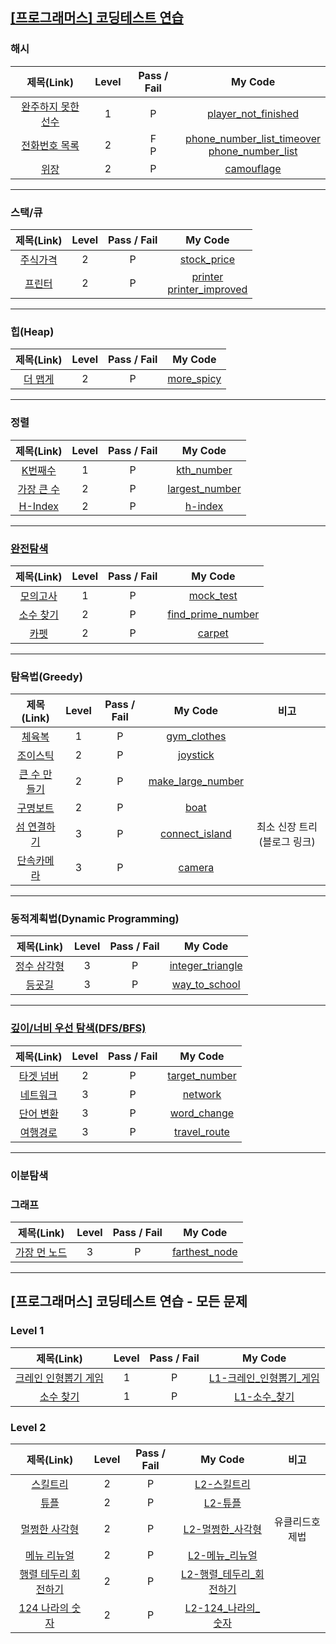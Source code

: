 ## [[프로그래머스] 코딩테스트 연습](https://programmers.co.kr/learn/challenges)

### 해시

| 제목(Link) | Level | Pass / Fail | My Code
:-:|:-:|:-:|:-:|
[완주하지 못한 선수](https://programmers.co.kr/learn/courses/30/lessons/42576) | 1 | P | [player_not_finished](hash/player_not_finished.java)
[전화번호 목록](https://programmers.co.kr/learn/courses/30/lessons/42577) | 2 | F<br>P | [phone_number_list_timeover](hash/phone_number_list_timeover.java)<br>[phone_number_list](hash/phone_number_list.java)
[위장](https://programmers.co.kr/learn/courses/30/lessons/42578) | 2 | P | [camouflage](hash/camouflage.java)

---

### 스택/큐
| 제목(Link) | Level | Pass / Fail | My Code
:-:|:-:|:-:|:-:|
[주식가격](https://programmers.co.kr/learn/courses/30/lessons/42584) | 2 | P | [stock_price](stack_queue/stock_price.java)
[프린터](https://programmers.co.kr/learn/courses/30/lessons/42587) | 2 | P | [printer](stack_queue/printer.java)<br>[printer_improved](stack_queue/printer_improved.java)

---

### 힙(Heap)
| 제목(Link) | Level | Pass / Fail | My Code
:-:|:-:|:-:|:-:|
[더 맵게](https://programmers.co.kr/learn/courses/30/lessons/42626) | 2 | P | [more_spicy](heap/more_spicy.java)


---

### 정렬

| 제목(Link) | Level | Pass / Fail | My Code
:-:|:-:|:-:|:-:|
[K번째수](https://programmers.co.kr/learn/courses/30/lessons/42748) | 1 | P | [kth_number](sort/kth_number.java)
[가장 큰 수](https://programmers.co.kr/learn/courses/30/lessons/42746) | 2 | P | [largest_number](sort/largest_number.java)
[H-Index](https://programmers.co.kr/learn/courses/30/lessons/42747) | 2 | P | [h-index](sort/h-index.java)

---

### [완전탐색](https://programmers.co.kr/learn/courses/30/parts/12230)

| 제목(Link) | Level | Pass / Fail | My Code
:-:|:-:|:-:|:-:|
[모의고사](https://programmers.co.kr/learn/courses/30/lessons/42840) | 1 | P | [mock_test](brute_force/mock_test.java)
[소수 찾기](https://programmers.co.kr/learn/courses/30/lessons/42839) | 2 | P | [find_prime_number](brute_force/find_prime_number.java)
[카펫](https://programmers.co.kr/learn/courses/30/lessons/42842) | 2 | P | [carpet](brute_force/carpet.java)

---

### 탐욕법(Greedy)
| 제목(Link) | Level | Pass / Fail | My Code | 비고
:-:|:-:|:-:|:-:|:-:
[체육복](https://programmers.co.kr/learn/courses/30/lessons/42862) | 1 | P | [gym_clothes](greedy/gym_clothes.java)
[조이스틱](https://programmers.co.kr/learn/courses/30/lessons/42860) | 2 | P | [joystick](greedy/joystick.java)
[큰 수 만들기](https://programmers.co.kr/learn/courses/30/lessons/42883) | 2 | P | [make_large_number](greedy/make_large_number.java)
[구명보트](https://programmers.co.kr/learn/courses/30/lessons/42885) | 2 | P | [boat](greedy/boat.java)
[섬 연결하기](https://programmers.co.kr/learn/courses/30/lessons/42861) | 3 | P | [connect_island](greedy/connect_island.java)|최소 신장 트리(블로그 링크)
[단속카메라](https://programmers.co.kr/learn/courses/30/lessons/42884) | 3 | P | [camera](greedy/camera.java)


---

### 동적계획법(Dynamic Programming)
| 제목(Link) | Level | Pass / Fail | My Code
:-:|:-:|:-:|:-:|
[정수 삼각형](https://programmers.co.kr/learn/courses/30/lessons/43105) | 3 | P | [integer_triangle](dp/integer_triangle.java)
[등굣길](https://programmers.co.kr/learn/courses/30/lessons/42898) | 3 | P | [way_to_school](dp/way_to_school.java)

---

### [깊이/너비 우선 탐색(DFS/BFS)](https://programmers.co.kr/learn/courses/30/parts/12421)

| 제목(Link) | Level | Pass / Fail | My Code
:-:|:-:|:-:|:-:|
[타겟 넘버](https://programmers.co.kr/learn/courses/30/lessons/43165) | 2 | P | [target_number](dfs_bfs/target_number.java)
[네트워크](https://programmers.co.kr/learn/courses/30/lessons/43162) | 3 | P | [network](dfs_bfs/network.java)
[단어 변환](https://programmers.co.kr/learn/courses/30/lessons/43163) | 3 | P | [word_change](dfs_bfs/word_change.java)
[여행경로](https://programmers.co.kr/learn/courses/30/lessons/43164) | 3 | P |[travel_route](dfs_bfs/travel_route.java)

---

### 이분탐색

### 그래프

| 제목(Link) | Level | Pass / Fail | My Code
:-:|:-:|:-:|:-:|
[가장 먼 노드](https://programmers.co.kr/learn/courses/30/lessons/49189) | 3 | P | [farthest_node](graph/farthest_node.java)

---


## [프로그래머스] 코딩테스트 연습 - 모든 문제

### Level 1

| 제목(Link) | Level | Pass / Fail | My Code | 
:-:|:-:|:-:|:-:|
[크레인 인형뽑기 게임](https://programmers.co.kr/learn/courses/30/lessons/64061) | 1 | P | [L1-크레인_인형뽑기_게임](all/2019_kakao_winter_internship/L1-크레인_인형뽑기_게임.java)
[소수 찾기](https://programmers.co.kr/learn/courses/30/lessons/12921) | 1 | P | [L1-소수_찾기](all/exercise/L1-소수_찾기.java)

### Level 2

| 제목(Link) | Level | Pass / Fail | My Code | 비고 |
:-:|:-:|:-:|:-:|:-:|
[스킬트리](https://programmers.co.kr/learn/courses/30/lessons/49993) | 2 | P | [L2-스킬트리](all/summer_winter_coding(~2018)/L2-스킬트리.java)
[튜플](https://programmers.co.kr/learn/courses/30/lessons/64065) | 2 | P | [L2-튜플](all/2019_kakao_winter_internship/L2-튜플.java)
[멀쩡한 사각형](https://programmers.co.kr/learn/courses/30/lessons/62048) | 2 | P | [L2-멀쩡한_사각형](all/2019_kakao_winter_internship/L2-멀쩡한_사각형.java) | 유클리드호제법
[메뉴 리뉴얼](https://programmers.co.kr/learn/courses/30/lessons/72411) | 2 | P | [L2-메뉴_리뉴얼](all/2021_kakao_blind_recruitment/L2-메뉴_리뉴얼.java) 
[행렬 테두리 회전하기](https://programmers.co.kr/learn/courses/30/lessons/77485) | 2 | P | [L2-행렬_테두리_회전하기](all/2021_dev_matching_1/L2-행렬_테두리_회전하기.java)
[124 나라의 숫자](https://programmers.co.kr/learn/courses/30/lessons/12899) | 2 | P | [L2-124_나라의_숫자](all/exercise/L2-124_나라의_숫자.java)

